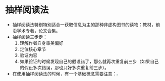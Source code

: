 # 抽样阅读法

+ 抽样阅读法特别特别适合一获取信息为主的那种非虚构图书的读物：教材，前沿学术专著，论文合集。
+ 抽样阅读三步走：
  1. 理解作者自身审美偏好
  2. 定位核心章节
  3. 验证内容
  4. 如果验证的时候发现自己的假设错了，那么就再次重复前三步（如果自己的假设多次错误，那也只好多次重复前三步）。
+ 在使用抽样阅读法的时候，有一个基础概念需要注意：<img src="C:\Users\123\Pictures\Screenshots\屏幕截图(34).png" style="zoom:25%;" />

  